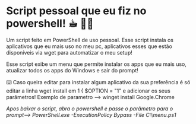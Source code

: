 # Script pessoal que eu fiz no powershell!  ☕︎ 🐱‍🚀
Um script feito em PowerShell de uso pessoal. Esse script instala os aplicativos que eu mais uso no meu pc, aplicativos esses que estão disponíveis via wget para automatizar o meu setup!  

Esse script exibe um menu que permite instalar os apps que eu mais uso, atualizar todos os apps do Windows e sair do prompt! 

⌨️ Caso queira editar para instalar algum aplicativo da sua preferência é só editar a linha wget install em 1 { $OPTION = "1" e adicionar os seus parâmetros! Exemplo de parametro --> winget install Google.Chrome

*Apos baixar o script, abra o powershell e passe o parâmetro para o prompt--> PowerShell.exe -ExecutionPolicy Bypass -File C:\menu.ps1*





